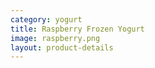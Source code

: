 ```yaml
---
category: yogurt
title: Raspberry Frozen Yogurt
image: raspberry.png
layout: product-details
---
```


